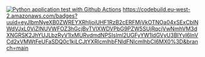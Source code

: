 [![Python application test with Github Actions](https://github.com/Rokiis1/Microservice/actions/workflows/test.yml/badge.svg)](https://github.com/Rokiis1/Microservice/actions/workflows/test.yml)
https://codebuild.eu-west-2.amazonaws.com/badges?uuid=eyJlbmNyeXB0ZWREYXRhIjoiUHF1RzB2cERFMjVkOTNOa04xSExCblNWdVJxL0ViZlNUVWFOZ3hGcjBvTVlXWDVPbG9PZW5SUjRqcjVwNmhVM3dXNGRSK2JhYUJLbzRyV1IxMURvdmdNPSIsIml2UGFyYW1ldGVyU3BlYyI6InVCd2xVMWtFeUFaSDQ0c1kiLCJtYXRlcmlhbFNldFNlcmlhbCI6MX0%3D&branch=main
